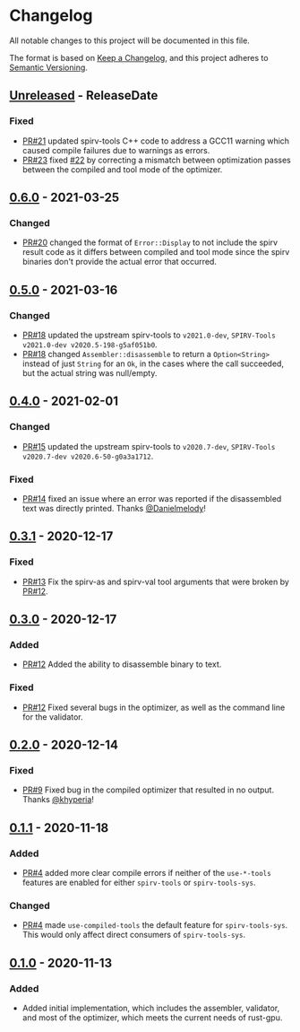 # Changelog
All notable changes to this project will be documented in this file.

The format is based on [Keep a Changelog](https://keepachangelog.com/en/1.0.0/),
and this project adheres to [Semantic Versioning](https://semver.org/spec/v2.0.0.html).

<!-- next-header -->
## [Unreleased] - ReleaseDate
### Fixed
- [PR#21](https://github.com/EmbarkStudios/spirv-tools-rs/pull/21) updated spirv-tools C++ code to address a GCC11 warning which caused compile failures due to warnings as errors.
- [PR#23](https://github.com/EmbarkStudios/spirv-tools-rs/pull/23) fixed [#22](https://github.com/EmbarkStudios/spirv-tools-rs/issues/22) by correcting a mismatch between optimization passes between the compiled and tool mode of the optimizer.

## [0.6.0] - 2021-03-25
### Changed
- [PR#20](https://github.com/EmbarkStudios/spirv-tools-rs/pull/20) changed the format of `Error::Display` to not include the spirv result code as it differs between compiled and tool mode since the spirv binaries don't provide the actual error that occurred.

## [0.5.0] - 2021-03-16
### Changed
- [PR#18](https://github.com/EmbarkStudios/spirv-tools-rs/pull/18) updated the upstream spirv-tools to `v2021.0-dev`, `SPIRV-Tools v2021.0-dev v2020.5-198-g5af051b0`.
- [PR#18](https://github.com/EmbarkStudios/spirv-tools-rs/pull/18) changed `Assembler::disassemble` to return a `Option<String>` instead of just `String` for an `Ok`, in the cases where the call succeeded, but the actual string was null/empty.

## [0.4.0] - 2021-02-01
### Changed
- [PR#15](https://github.com/EmbarkStudios/spirv-tools-rs/pull/15) updated the upstream spirv-tools to `v2020.7-dev`, `SPIRV-Tools v2020.7-dev v2020.6-50-g0a3a1712`.

### Fixed
- [PR#14](https://github.com/EmbarkStudios/spirv-tools-rs/pull/14) fixed an issue where an error was reported if the disassembled text was directly printed. Thanks [@Danielmelody](https://github.com/Danielmelody)!

## [0.3.1] - 2020-12-17
### Fixed
- [PR#13](https://github.com/EmbarkStudios/spirv-tools-rs/pull/13) Fix the spirv-as and spirv-val tool arguments that were broken by [PR#12](https://github.com/EmbarkStudios/spirv-tools-rs/pull/12).

## [0.3.0] - 2020-12-17
### Added
- [PR#12](https://github.com/EmbarkStudios/spirv-tools-rs/pull/12) Added the ability to disassemble binary to text.

### Fixed
- [PR#12](https://github.com/EmbarkStudios/spirv-tools-rs/pull/12) Fixed several bugs in the optimizer, as well as the command line for the validator.

## [0.2.0] - 2020-12-14
### Fixed
- [PR#9](https://github.com/EmbarkStudios/spirv-tools-rs/pull/9) Fixed bug in the compiled optimizer that resulted in no output. Thanks [@khyperia](https://github.com/khyperia)!

## [0.1.1] - 2020-11-18
### Added
- [PR#4](https://github.com/EmbarkStudios/spirv-tools-rs/pull/4) added more clear compile errors if neither of the `use-*-tools` features are enabled for either `spirv-tools` or `spirv-tools-sys`.

### Changed
- [PR#4](https://github.com/EmbarkStudios/spirv-tools-rs/pull/4) made `use-compiled-tools` the default feature for `spirv-tools-sys`. This would only affect direct consumers of `spirv-tools-sys`.

## [0.1.0] - 2020-11-13
### Added
- Added initial implementation, which includes the assembler, validator, and most of the optimizer, which meets the current needs of rust-gpu.

<!-- next-url -->
[Unreleased]: https://github.com/EmbarkStudios/spirv-tools-rs/compare/0.6.0...HEAD
[0.6.0]: https://github.com/EmbarkStudios/spirv-tools-rs/compare/0.5.0...0.6.0
[0.5.0]: https://github.com/EmbarkStudios/spirv-tools-rs/compare/0.4.0...0.5.0
[0.4.0]: https://github.com/EmbarkStudios/spirv-tools-rs/compare/0.3.1...0.4.0
[0.3.1]: https://github.com/EmbarkStudios/spirv-tools-rs/compare/0.3.0...0.3.1
[0.3.0]: https://github.com/EmbarkStudios/spirv-tools-rs/compare/0.2.0...0.3.0
[0.2.0]: https://github.com/EmbarkStudios/spirv-tools-rs/compare/0.1.1...0.2.0
[0.1.1]: https://github.com/EmbarkStudios/spirv-tools-rs/compare/0.1.0...0.1.1
[0.1.0]: https://github.com/EmbarkStudios/spirv-tools-rs/releases/tag/0.1.0